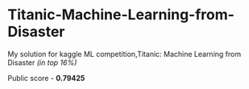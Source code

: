# Titanic-Machine-Learning-from-Disaster
My solution for kaggle ML competition,Titanic: Machine Learning from Disaster *(in top 16%)*

Public score - **0.79425**
